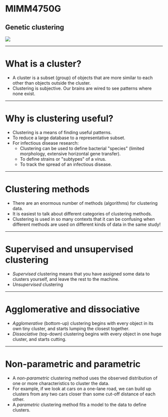 # MIMM4750G
## Genetic clustering
![](https://imgs.xkcd.com/comics/machine_learning.png)

---

# What is a cluster?

* A cluster is a subset (group) of objects that are more similar to each other than objects outside the cluster.
* Clustering is subjective.  Our brains are wired to see patterns where none exist.

---

# Why is clustering useful?

* Clustering is a means of finding useful patterns.
* To reduce a large database to a representative subset.
* For infectious disease research:
  * Clustering can be used to define bacterial "species" (limited morphology, extensive horizontal gene transfer).
  * To define strains or "subtypes" of a virus.
  * To track the spread of an infectious disease.

---

# Clustering methods

* There are an enormous number of methods (algorithms) for clustering data. 
* It is easiest to talk about different categories of clustering methods.
* Clustering is used in so many contexts that it can be confusing when different methods are used on different kinds of data in the same study!

---

# Supervised and unsupervised clustering

* *Supervised* clustering means that you have assigned some data to clusters yourself, and leave the rest to the machine.
* *Unsupervised* clustering 

---

# Agglomerative and dissociative

* *Agglomerative* (bottom-up) clustering begins with every object in its own tiny cluster, and starts lumping the closest together.
* *Dissociative* (top-down) clustering begins with every object in one huge cluster, and starts cutting.

---

# Non-parametric and parametric

* A *non-parametric* clustering method uses the observed distribution of one or more characteristics to cluster the data.
* For example, if we look at cars on a one-lane road, we can build up clusters from any two cars closer than some cut-off distance of each other.
* A *parametric* clustering method fits a model to the data to define clusters.


